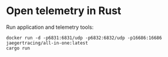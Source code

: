 # Open telemetry in Rust

Run application and telemetry tools:

    docker run -d -p6831:6831/udp -p6832:6832/udp -p16686:16686 jaegertracing/all-in-one:latest
    cargo run

